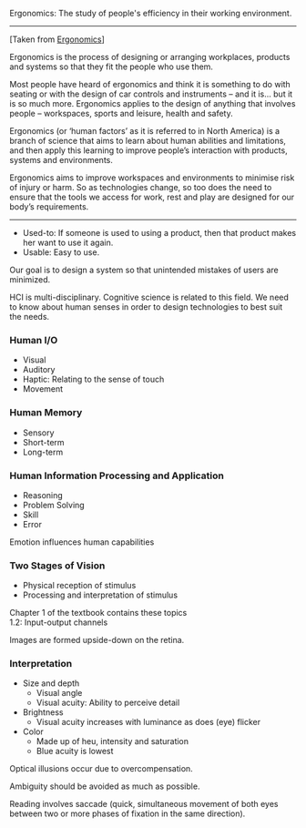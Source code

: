 Ergonomics: The study of people's efficiency in their working environment.

---

[Taken from [Ergonomics][ergonomics]]

Ergonomics is the process of designing or arranging workplaces, products and systems so that they fit the people who use them.

Most people have heard of ergonomics and think it is something to do with seating or with the design of car controls and instruments – and it is… but it is so much more. Ergonomics applies to the design of anything that involves people – workspaces, sports and leisure, health and safety.

Ergonomics (or ‘human factors’ as it is referred to in North America) is a branch of science that aims to learn about human abilities and limitations, and then apply this learning to improve people’s interaction with products, systems and environments.

Ergonomics aims to improve workspaces and environments to minimise risk of injury or harm. So as technologies change, so too does the need to ensure that the tools we access for work, rest and play are designed for our body’s requirements.

---

- Used-to: If someone is used to using a product, then that product makes her want to use it again.
- Usable: Easy to use.

Our goal is to design a system so that unintended mistakes of users are minimized.

HCI is multi-disciplinary. Cognitive science is related to this field. We need to know about human senses in order to design technologies to best suit the needs.

### Human I/O

- Visual
- Auditory
- Haptic: Relating to the sense of touch
- Movement

### Human Memory

- Sensory
- Short-term
- Long-term

### Human Information Processing and Application

- Reasoning
- Problem Solving
- Skill
- Error

Emotion influences human capabilities

### Two Stages of Vision

- Physical reception of stimulus
- Processing and interpretation of stimulus

Chapter 1 of the textbook contains these topics  
1.2: Input-output channels

Images are formed upside-down on the retina.

### Interpretation

- Size and depth
  - Visual angle
  - Visual acuity: Ability to perceive detail
- Brightness
  - Visual acuity increases with luminance as does (eye) flicker
- Color
  - Made up of heu, intensity and saturation
  - Blue acuity is lowest

Optical illusions occur due to overcompensation.

Ambiguity should be avoided as much as possible.

Reading involves saccade (quick, simultaneous movement of both eyes between two or more phases of fixation in the same direction).

[ergonomics]: https://www.ergonomics.com.au/what-is-ergonomics/
